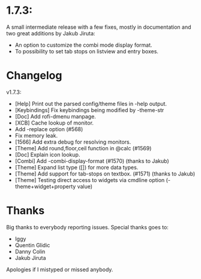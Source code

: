 # 1.7.3:

A small intermediate release with a few fixes, mostly in documentation and two great additions by Jakub Jiruta:

 * An option to customize the combi mode display format. 
 * To possibility to set tab stops on listview and entry boxes.

# Changelog

v1.7.3:
   - [Help] Print out the parsed config/theme files in -help output.
   - [Keybindings] Fix keybindings being modified by -theme-str
   - [Doc] Add rofi-dmenu manpage.
   - [XCB] Cache lookup of monitor.
   - Add -replace option (#568)
   - Fix memory leak.
   - [1566] Add extra debug for resolving monitors.
   - [Theme] Add round,floor,ceil function in @calc (#1569)
   - [Doc] Explain icon lookup.
   - [Combi] Add -combi-display-format (#1570) (thanks to Jakub)
   - [Theme] Expand list type ([]) for more data types.
   - [Theme] Add support for tab-stops on textbox. (#1571) (thanks to Jakub)
   - [Theme] Testing direct access to widgets via cmdline option (-theme+widget+property value)

# Thanks

Big thanks to everybody reporting issues.
Special thanks goes to:

* Iggy
* Quentin Glidic
* Danny Colin
* Jakub Jiruta

Apologies if I mistyped or missed anybody.
